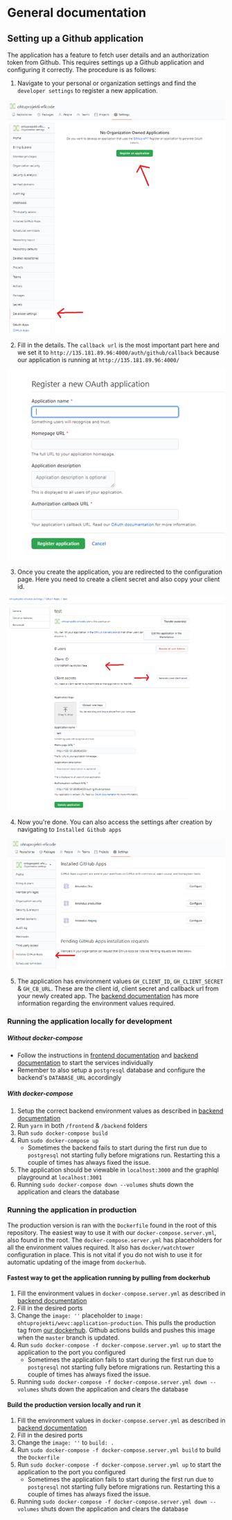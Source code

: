 # General documentation

## Setting up a Github application

The application has a feature to fetch user details and an authorization token from Github. This requires settings up a Github application and configuring it correctly. The procedure is as follows:

1. Navigate to your personal or organization settings and find the `developer settings` to register a new application.

![First step](./imgs/create_app.PNG)

2. Fill in the details. The `callback url` is the most important part here and we set it to `http://135.181.89.96:4000/auth/github/callback` because our application is running at `http://135.181.89.96:4000/`

![Registering the application](./imgs/register_app.PNG)

3. Once you create the application, you are redirected to the configuration page. Here you need to create a client secret and also copy your client id.

![Setting up details](./imgs/setup_details.PNG)

4. Now you're done. You can also access the settings after creation by navigating to `Installed Github apps`

![Configuration after creating](./imgs/configuration_after_creating.PNG)

5. The application has environment values `GH_CLIENT_ID`, `GH_CLIENT_SECRET` & `GH_CB_URL`. These are the client id, client secret and callback url from your newly created app. The [backend documentation](backend.md) has more information regarding the environment values required.

### Running the application locally for development

##### Without docker-compose

* Follow the instructions in [frontend documentation](frontend.md) and [backend documentation](backend.md) to start the services individually
* Remember to also setup a `postgresql` database and configure the backend's `DATABASE_URL` accordingly

##### With docker-compose

1. Setup the correct backend environment values as described in [backend documentation](backend.md)
2. Run `yarn` in both `/frontend` & `/backend` folders 
3. Run `sudo docker-compose build` 
4. Run `sudo docker-compose up`
    * Sometimes the backend fails to start during the first run due to `postgresql` not starting fully before migrations run. Restarting this a couple of times has always fixed the issue. 
5. The application should be viewable in `localhost:3000` and the graphlql playground at `localhost:3001`
6. Running `sudo docker-compose down --volumes` shuts down the application and clears the database


### Running the application in production

The production version is ran with the `Dockerfile` found in the root of this repository. The easiest way to use it with our `docker-compose.server.yml`, also found in the root. The `docker-compose.server.yml` has placeholders for all the environment values required. It also has `docker/watchtower` configuration in place. This is not vital if you do not wish to use it for automatic updating of the image from `dockerhub`.

#### Fastest way to get the application running by pulling from dockerhub

1. Fill the environment values in `docker-compose.server.yml` as described in [backend documentation](backend.md)
3. Fill in the desired ports
3. Change the `image: ''` placeholder to `image: ohtuprojekti/wevc:application-production`. This pulls the production tag from [our dockerhub](https://hub.docker.com/repository/docker/ohtuprojekti/wevc). Github actions builds and pushes this image when the `master` branch is updated.
4. Run `sudo docker-compose -f docker-compose.server.yml up` to start the application to the port you configured
    * Sometimes the application fails to start during the first run due to `postgresql` not starting fully before migrations run. Restarting this a couple of times has always fixed the issue. 
5. Running `sudo docker-compose -f docker-compose.server.yml down --volumes` shuts down the application and clears the database

#### Build the production version locally and run it

1. Fill the environment values in `docker-compose.server.yml` as described in [backend documentation](backend.md)
3. Fill in the desired ports
3. Change the `image: ''` to `build: .`
4. Run `sudo docker-compose -f docker-compose.server.yml build` to build the `Dockerfile`
5. Run `sudo docker-compose -f docker-compose.server.yml up` to start the application to the port you configured
    * Sometimes the application fails to start during the first run due to `postgresql` not starting fully before migrations run. Restarting this a couple of times has always fixed the issue. 
6. Running `sudo docker-compose -f docker-compose.server.yml down --volumes` shuts down the application and clears the database
